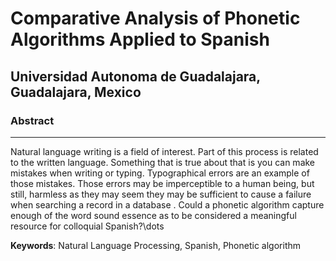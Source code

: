 # Comparative Analysis of Phonetic Algorithms Applied to Spanish

## Universidad Autonoma de Guadalajara, Guadalajara, Mexico

### Abstract
---
Natural language writing is a field of interest. Part of this process is related to
the written language. Something that is true about that is you can make mistakes
when writing or typing. Typographical errors are an example of those mistakes.
Those errors may be imperceptible to a human being, but still, harmless as they
may seem they may be sufficient to cause a failure when searching a record in
a database . Could a phonetic algorithm capture enough of the word sound
essence as to be considered a meaningful resource for colloquial Spanish?\dots

**Keywords**: Natural Language Processing, Spanish, Phonetic algorithm
